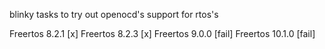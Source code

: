 blinky tasks to try out openocd's support for rtos's

Freertos 8.2.1 [x]
Freertos 8.2.3 [x]
Freertos 9.0.0 [fail]
Freertos 10.1.0 [fail]


